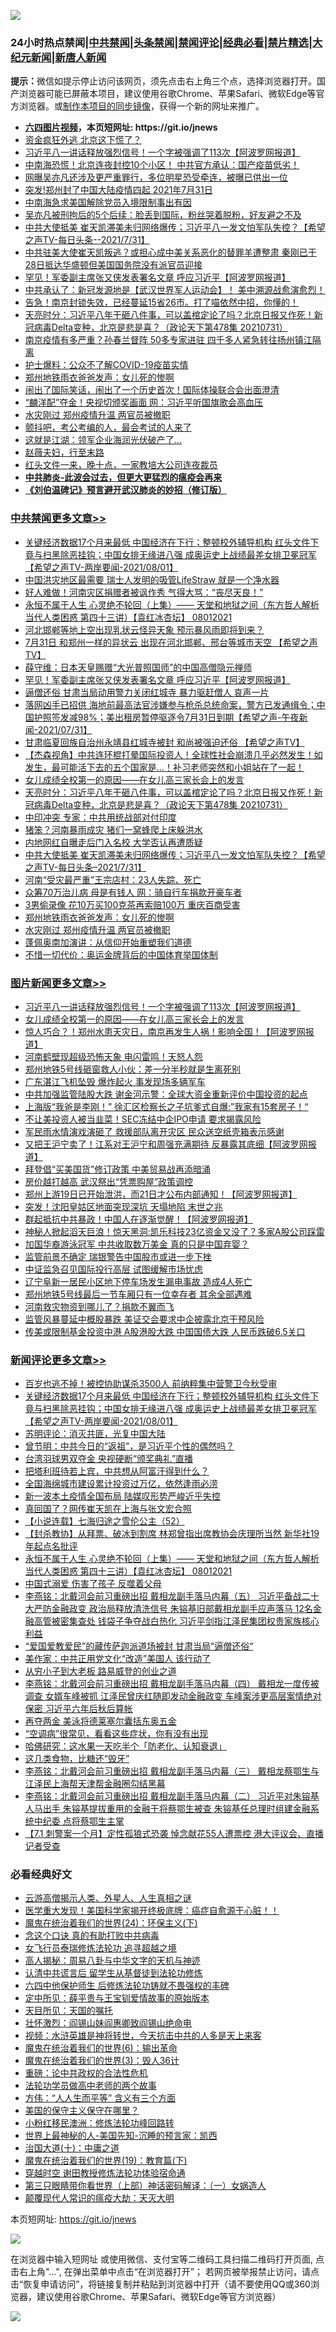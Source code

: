 ![](https://raw.githubusercontent.com/fqnews/bnews/master/64photo/fqnews-qr.jpg)

<div id="tt">
<h3>24小时热点禁闻|<a href="#%E4%B8%AD%E5%85%B1%E7%A6%81%E9%97%BB%E6%9B%B4%E5%A4%9A%E6%96%87%E7%AB%A0">中共禁闻</a>|<a href="#%E5%9B%BE%E7%89%87%E6%96%B0%E9%97%BB%E6%9B%B4%E5%A4%9A%E6%96%87%E7%AB%A0">头条禁闻</a>|<a href="#%E6%96%B0%E9%97%BB%E8%AF%84%E8%AE%BA%E6%9B%B4%E5%A4%9A%E6%96%87%E7%AB%A0">禁闻评论|<a href="#%E5%BF%85%E7%9C%8B%E7%BB%8F%E5%85%B8%E5%A5%BD%E6%96%87">经典必看|<a href="/video.md#%E7%A6%81%E7%89%87%E7%B2%BE%E9%80%89">禁片精选</a>|<a href="https://github.com/fqnews/djy/blob/master/gb/nf1351518.md#1">大纪元新闻</a>|<a href="https://github.com/fqnews/ntdtv/blob/master/gb/prog204.md#1">新唐人新闻</a></h3>
<div><b>提示：</b>微信如提示停止访问该网页，须先点击右上角三个点，选择浏览器打开。国产浏览器可能已屏蔽本项目，建议使用谷歌Chrome、苹果Safari、微软Edge等官方浏览器。或<a href="https://github.com/fqnews/bnews/blob/master/%E5%88%B6%E4%BD%9Cgit%E7%A6%81%E9%97%BB%E9%95%9C%E5%83%8F.md">制作本项目的同步镜像</a>，获得一个新的网址来推广。</div>
<ul>
<li><b><a href="http://d1.bdrive.tk/64.mp4" target="_blank">六四图片视频</a>，本页短网址: https://git.io/jnews</b></li>
<li><a href="/cnnews/20210731/1597872.md">资金疯狂外逃 北京这下慌了？</a></li>
<li><a href="/topimagenews/20210801/1598144.md">习近平八一讲话释放强烈信号！一个字被强调了113次【阿波罗网报道】</a></li>
<li><a href="/bannedvideo/20210801/1597933.md">中南海恐慌！北京连夜封控10个小区！        中共官方承认：国产疫苗低劣！</a></li>
<li><a href="/yule/20210801/1598086.md">网曝吴亦凡还涉及更严重罪行，多位明星恐受牵连，被曝已供出一位</a></li>
<li><a href="/bannedvideo/20210801/1597973.md">突发!郑州封了中国大陆疫情四起  2021年7月31日</a></li>
<li><a href="/comments/20210731/1597853.md">中南海急求美国解除党员入境限制事出有因</a></li>
<li><a href="/yule/20210801/1597983.md">吴亦凡被刑拘后的5个后续：脸丢到国际，粉丝哭着脱粉，好友避之不及</a></li>
<li><a href="/comments/20210801/1598005.md">中共大使抵美 崔天凯滞美未归网络爆传；习近平八一发文怕军队失控？【希望之声TV-每日头条--2021/7/31】</a></li>
<li><a href="/bannedvideo/20210801/1597923.md">中共驻美大使崔天凯叛逃？或担心成中美关系恶化的替罪羊遭整肃 秦刚已于28日抵达华盛顿但美国国务院没有派官员迎接</a></li>
<li><a href="/cbnews/20210801/1598202.md">罕见！军委副主席张又侠发表署名文章 呼应习近平【阿波罗网报道】</a></li>
<li><a href="/bannedvideo/20210731/1597885.md">中共承认了：新冠发源地是【武汉世界军人运动会】！        美中溯源战愈演愈烈！</a></li>
<li><a href="/bannedvideo/20210801/1597975.md">告急！南京封锁失效，已经蔓延15省26市。打了喵依然中招，你懂的！</a></li>
<li><a href="/cbnews/20210801/1598071.md">天亮时分：习近平八年干砸八件事，可以盖棺定论了吗？北京日报又作死！新冠病毒Delta变种，北京是悲是喜？（政论天下第478集 20210731）</a></li>
<li><a href="/comments/20210801/1597889.md">南京疫情有多严重？孙春兰督阵 50多专家进驻 四千多人紧急转往扬州镇江隔离</a></li>
<li><a href="/cnnews/20210801/1598020.md">护士爆料：公众不了解COVID-19疫苗实情</a></li>
<li><a href="/cbnews/20210801/1597910.md">郑州地铁雨衣爸爸发声：女儿死的惨啊</a></li>
<li><a href="/comments/20210801/1597980.md">闹出了国际笑话，闹出了一个历史首次！国际体操联合会出面澄清</a></li>
<li><a href="/cnnews/20210801/1597982.md">“麟洋配”夺金！央视切颁奖画面 网：习近平听国旗歌会高血压</a></li>
<li><a href="/cbnews/20210731/1597861.md">水灾刚过 郑州疫情升温 两官员被撤职</a></li>
<li><a href="/cnnews/20210801/1598159.md">颤抖吧，考公考编的人，最会考试的人来了</a></li>
<li><a href="/cnnews/20210801/1597962.md">这就是江湖：领军企业海润光伏破产了…</a></li>
<li><a href="/yule/20210801/1598060.md">赵薇夫妇，行至末路</a></li>
<li><a href="/cnnews/20210801/1598149.md">红头文件一来，晚十点，一家教培大公司连夜裁员</a></li>
<li><b><a href="/comments/20200211/1275071.md" target="_blank">中共肺炎-此波会过去，但更大更猛烈的瘟疫会再来</a></b></li>
<li><b><a href="/comments/20200207/1272816.md" target="_blank">《刘伯温碑记》预言避开武汉肺炎的妙招（修订版）</a></b></li>
</ul>
</div>

<div class="catlist">
<h3><a href="/cbnews/" target="_blank">中共禁闻</a><span><a href="/cbnews/" target="_blank" rel="nofollow">更多文章>></a></span></h3>
<ul>
<li><a href="/comments/20210801/1598324.md" target="_blank">关键经济数据17个月来最低 中国经济在下行；整顿校外辅导机构 红头文件下竟与扫黑除恶挂钩；中国女排无缘进八强 成奥运史上战绩最差女排卫冕冠军【希望之声TV-两岸要闻-2021/08/01】</a></li>
<li><a href="/cbnews/20210801/1598304.md" target="_blank">中国洪灾地区最需要 瑞士人发明的吸管LifeStraw 就是一个净水器</a></li>
<li><a href="/cbnews/20210801/1598290.md" target="_blank">好人难做！河南灾区捐赠者被讽作秀 气得大骂：“丧尽天良！”</a></li>
<li><a href="/comments/20210801/1598276.md" target="_blank">永恒不属于人生  心灵绝不轮回（上集）—— 天堂和地狱之间（东方哲人解析当代人类困惑  第四十三讲）【袁红冰杏坛】 08012021</a></li>
<li><a href="/cbnews/20210801/1598236.md" target="_blank">河北邯郸等地上空出现乳状云怪异天象 预示暴风雨即将到来？</a></li>
<li><a href="/comments/20210801/1598214.md" target="_blank">7月31日 和郑州一样的异状云  出现在河北邯郸、邢台等城市天空 【希望之声TV】</a></li>
<li><a href="/cbnews/20210801/1598203.md" target="_blank">薛守维：日本天皇赐赠“大光普照国师”的中国高僧隐元禅师</a></li>
<li><a href="/cbnews/20210801/1598202.md" target="_blank">罕见！军委副主席张又侠发表署名文章 呼应习近平【阿波罗网报道】</a></li>
<li><a href="/cbnews/20210801/1598191.md" target="_blank">逼僧还俗 甘肃当局动用警力关闭红城寺 暴力驱赶僧人 哀声一片</a></li>
<li><a href="/comments/20210801/1598189.md" target="_blank">落网凶手已招供 海地前最高法官涉嫌参与枪杀总统命案，警方已发通缉令；中国护照签发减98%；美出租房暂停驱逐令7月31日到期【希望之声-午夜新闻-2021/07/31】</a></li>
<li><a href="/comments/20210801/1598141.md" target="_blank">甘肃临夏回族自治州永靖县红城寺被封  和尚被强迫还俗 【希望之声TV】</a></li>
<li><a href="/comments/20210801/1598136.md" target="_blank">【杰森视角】中共连环棍打晕国际投资人！全球性社会崩溃几乎必然发生！如发生，最可能活下去的五个国家是&#8230;！补习老师突然和小姐站在了一起！</a></li>
<li><a href="/comments/20210801/1597741.md" target="_blank">女儿成绩全校第一的原因——在女儿高三家长会上的发言</a></li>
<li><a href="/cbnews/20210801/1598071.md" target="_blank">天亮时分：习近平八年干砸八件事，可以盖棺定论了吗？北京日报又作死！新冠病毒Delta变种，北京是悲是喜？（政论天下第478集 20210731）</a></li>
<li><a href="/cbnews/20210801/1598041.md" target="_blank">中印冲突 专家：中共用统战部对付印度</a></li>
<li><a href="/cbnews/20210801/1598040.md" target="_blank">猪笨？河南暴雨成灾 猪们一窝蜂爬上床躲洪水</a></li>
<li><a href="/cbnews/20210801/1598039.md" target="_blank">内地网红自曝走后门入名校 大学否认再遭质疑</a></li>
<li><a href="/comments/20210801/1598005.md" target="_blank">中共大使抵美 崔天凯滞美未归网络爆传；习近平八一发文怕军队失控？【希望之声TV-每日头条&#8211;2021/7/31】</a></li>
<li><a href="/cbnews/20210801/1597979.md" target="_blank">河南“受灾最严重”王宗店村：23人失踪、死亡</a></li>
<li><a href="/cbnews/20210801/1597941.md" target="_blank">众筹70万治儿病 母是有钱人 网：骑自行车捐款开豪车者</a></li>
<li><a href="/cbnews/20210801/1597940.md" target="_blank">3男偷录像 花10万买100克茶再索赔100万 重庆百商受害</a></li>
<li><a href="/cbnews/20210801/1597910.md" target="_blank">郑州地铁雨衣爸爸发声：女儿死的惨啊</a></li>
<li><a href="/cbnews/20210731/1597861.md" target="_blank">水灾刚过 郑州疫情升温 两官员被撤职</a></li>
<li><a href="/cbnews/20210731/1597846.md" target="_blank">蓬佩奥南加演讲：从信仰开始重塑我们道德</a></li>
<li><a href="/cbnews/20210731/1597837.md" target="_blank">不惜一切代价：奥运金牌背后的中国体育举国体制</a></li>

</ul>
</div>
<div class="catlist">
<h3><a href="/topimagenews/" target="_blank">图片新闻</a><span><a href="/topimagenews/" target="_blank" rel="nofollow">更多文章>></a></span></h3>
<ul>
<li><a href="/topimagenews/20210801/1598144.md" target="_blank">习近平八一讲话释放强烈信号！一个字被强调了113次【阿波罗网报道】</a></li>
<li><a href="/comments/20210801/1597741.md" target="_blank">女儿成绩全校第一的原因——在女儿高三家长会上的发言</a></li>
<li><a href="/topimagenews/20210801/1598111.md" target="_blank">惊人巧合？！郑州水患天灾日，南京再发生人祸！影响全国！【阿波罗网报道】</a></li>
<li><a href="/topimagenews/20210801/1598038.md" target="_blank">河南鹤壁现超级恐怖天象 电闪雷鸣！天怒人怨</a></li>
<li><a href="/topimagenews/20210801/1597978.md" target="_blank">郑州地铁5号线砸窗救人小伙：差一分半秒就是生离死别</a></li>
<li><a href="/topimagenews/20210731/1597592.md" target="_blank">广东湛江飞机坠毁 爆炸起火 事发现场多辆军车</a></li>
<li><a href="/topimagenews/20210731/1597340.md" target="_blank">中共加强监管陆股大跌 谢金河示警：全球大资金重新评价中国投资的起点</a></li>
<li><a href="/topimagenews/20210731/1597339.md" target="_blank">上海版“我爸是李刚！” 徐汇区检察长之子坑爹式自爆:&#8221;我家有15套房子！“</a></li>
<li><a href="/topimagenews/20210731/1597279.md" target="_blank">不让美投资人被当韭菜！SEC冻结中企IPO申请 要求揭露风险</a></li>
<li><a href="/topimagenews/20210730/1597024.md" target="_blank">军民雨水情演戏演砸了 救援部队离开灾区 民众送空纸壳箱表示感谢</a></li>
<li><a href="/topimagenews/20210730/1596955.md" target="_blank">又把王沪宁卖了！江系对王沪宁和周强充满期待 反暴露其底细【阿波罗网报道】</a></li>
<li><a href="/topimagenews/20210730/1596693.md" target="_blank">拜登倡“买美国货”修订政策 中美贸易战再添暗涌</a></li>
<li><a href="/topimagenews/20210730/1596662.md" target="_blank">房价越打越高 武汉祭出“凭票购屋”政策调控</a></li>
<li><a href="/topimagenews/20210729/1596552.md" target="_blank">郑州上游19日已开始泄洪，而21日才公布内部通知！【阿波罗网报道】</a></li>
<li><a href="/topimagenews/20210729/1596459.md" target="_blank">突发！沈阳皇姑区地面突现深坑 天塌地陷 末世之兆</a></li>
<li><a href="/topimagenews/20210729/1596290.md" target="_blank">群起抵抗中共暴政！中国人在逐渐觉醒！【阿波罗网报道】</a></li>
<li><a href="/topimagenews/20210729/1596289.md" target="_blank">神秘人掀起滔天巨浪！惊天黑洞:凯乐科技23亿资金又没了？多家A股公司踩雷</a></li>
<li><a href="/topimagenews/20210729/1596095.md" target="_blank">加国华裔游泳冠军 中共收取数万美金 真的只是中国弃婴？</a></li>
<li><a href="/topimagenews/20210729/1596022.md" target="_blank">监管前景不确定 瑞银警告中国股市或进一步下挫</a></li>
<li><a href="/topimagenews/20210729/1596005.md" target="_blank">中证监急召见国际投行高层 试图缓解市场忧虑</a></li>
<li><a href="/topimagenews/20210728/1595773.md" target="_blank">辽宁阜新一居民小区地下停车场发生漏电事故 造成4人死亡</a></li>
<li><a href="/topimagenews/20210728/1595730.md" target="_blank">郑州地铁5号线最后一节车厢只有一位幸存者 其余全部遇难</a></li>
<li><a href="/topimagenews/20210728/1595527.md" target="_blank">河南救灾物资到哪儿了？捐款不翼而飞</a></li>
<li><a href="/topimagenews/20210727/1595249.md" target="_blank">监管风暴蔓延中概股暴跌 美证交会要求中企披露北京干预风险</a></li>
<li><a href="/topimagenews/20210727/1595248.md" target="_blank">传美或限制基金投资中港 A股港股大跌 中国国债大跌 人民币跌破6.5关口</a></li>

</ul>
</div>
<div class="catlist">
<h3><a href="/comments/" target="_blank">新闻评论</a><span><a href="/comments/" target="_blank" rel="nofollow">更多文章>></a></span></h3>
<ul>
<li><a href="/comments/20210801/1598332.md" target="_blank">百岁也逃不掉！被控协助谋杀3500人 前纳粹集中营警卫今秋受审</a></li>
<li><a href="/comments/20210801/1598324.md" target="_blank">关键经济数据17个月来最低 中国经济在下行；整顿校外辅导机构 红头文件下竟与扫黑除恶挂钩；中国女排无缘进八强 成奥运史上战绩最差女排卫冕冠军【希望之声TV-两岸要闻-2021/08/01】</a></li>
<li><a href="/comments/20210801/1598318.md" target="_blank">苏明评论：消灭共匪，光复中国大陆</a></li>
<li><a href="/comments/20210801/1598316.md" target="_blank">曾节明：中共今日的“返祖”，是习近平个性的偶然吗？</a></li>
<li><a href="/comments/20210801/1598309.md" target="_blank">台湾羽球男双夺金 央视硬断“颁奖典礼”直播</a></li>
<li><a href="/comments/20210801/1598305.md" target="_blank">把塔利班待若上宾，中共想从阿富汗得到什么？</a></li>
<li><a href="/comments/20210801/1598294.md" target="_blank">全国海绵城市建设累计投资过万亿，依然逢雨必涝</a></li>
<li><a href="/comments/20210801/1598289.md" target="_blank">新一波本土疫情全国布局 陆媒叹形势严峻近乎失控</a></li>
<li><a href="/comments/20210801/1598288.md" target="_blank">真回国了？网传崔天凯在上海与张文宏合照</a></li>
<li><a href="/comments/20210801/1598278.md" target="_blank">【小说连载】七海归途之雪伦公主（52）</a></li>
<li><a href="/comments/20210801/1598277.md" target="_blank">【封杀教协】从拜票、破冰到割席 林郑曾指出席教协会庆理所当然 新华社19年起点名批评</a></li>
<li><a href="/comments/20210801/1598276.md" target="_blank">永恒不属于人生  心灵绝不轮回（上集）—— 天堂和地狱之间（东方哲人解析当代人类困惑  第四十三讲）【袁红冰杏坛】 08012021</a></li>
<li><a href="/comments/20210801/1598269.md" target="_blank">中国式溺爱 伤害了孩子 反噬着父母</a></li>
<li><a href="/comments/20210801/1598265.md" target="_blank">李燕铭：北戴河会前习重磅出招 戴相龙副手落马内幕（五） 习近平备战二十大严防金融政变 政治局释放清洗信号 朱镕基旧部戴相龙副手应声落马 12名金融高管被密集查处 钱袋子争夺战白热化 习近平剑指江泽民集团权贵家族核心利益</a></li>
<li><a href="/comments/20210801/1598264.md" target="_blank">“爱国爱教爱民”的藏传萨迦派道场被封 甘肃当局“逼僧还俗“</a></li>
<li><a href="/comments/20210801/1598263.md" target="_blank">美作家：中共正用党文化“改造”美国人 该行动了</a></li>
<li><a href="/comments/20210801/1598262.md" target="_blank">从穷小子到大老板 路易威登的创业之道</a></li>
<li><a href="/comments/20210801/1598257.md" target="_blank">李燕铭：北戴河会前习重磅出招 戴相龙副手落马内幕（四） 戴相龙一度传被调查 女婿车峰被抓 江泽民曾庆红随即发动金融政变 车峰案涉更高层案情绝对保密 习近平六年后秋后算帐</a></li>
<li><a href="/comments/20210801/1598256.md" target="_blank">再夺两金 美泳将德莱塞尔囊括东奥五金</a></li>
<li><a href="/comments/20210801/1598255.md" target="_blank">“空调病”很常见，看看这些症状，你有没有出现</a></li>
<li><a href="/comments/20210801/1598254.md" target="_blank">哈佛研究：这水果一天吃半个「防老化、认知衰退」</a></li>
<li><a href="/comments/20210801/1598253.md" target="_blank">这几类食物，比糖还“毁牙”</a></li>
<li><a href="/comments/20210801/1598243.md" target="_blank">李燕铭：北戴河会前习重磅出招 戴相龙副手落马内幕（三） 戴相龙蔡鄂生与江泽民上海帮天津帮金融圈勾结黑幕</a></li>
<li><a href="/comments/20210801/1598242.md" target="_blank">李燕铭：北戴河会前习重磅出招 戴相龙副手落马内幕（二） 习近平对朱镕基人马出手 朱镕基提拔重用的金融干将蔡鄂生被查 朱镕基任总理时组建金融系统中纪委 点将蔡鄂生主掌</a></li>
<li><a href="/comments/20210801/1598241.md" target="_blank">【7.1 刺警案一个月】定性孤狼式恐袭 悼念献花55人遭票控 港大评议会、直播记者受查</a></li>

</ul>
</div>

<div class="catlist">
<h3>必看经典好文</h3>
<ul>
<li><a href="/comments/20200919/82684.md" target="_blank">云游高僧揭示人类、外星人、人生真相之谜</a></li>
<li><a href="/comments/20201115/1431139.md" target="_blank">医学重大发现！美国科学家揭开终极底牌：癌症自愈源于心脏！！</a></li>
<li><a href="/cbnews/20180907/994846.md" target="_blank">魔鬼在统治着我们的世界(24)：环保主义(下)</a></li>
<li><a href="/comments/20200707/1357090.md" target="_blank">念这个口诀 真的有助打败中共病毒</a></li>
<li><a href="/topimagenews/20210512/1544658.md" target="_blank">女飞行员泰瑞修炼法轮功 追寻超越之境</a></li>
<li><a href="/aomi/history/20170924/831575.md" target="_blank">高人揭秘：周易八卦与中华文字的天机与神迹</a></li>
<li><a href="/cbnews/20210723/1592176.md" target="_blank">认清中共谎言后 留学生从基督徒到法轮功修炼</a></li>
<li><a href="/comments/20200926/1403542.md" target="_blank">六四中他保护师生 后修炼法轮功铸就不畏强权的丰碑</a></li>
<li><a href="/comments/20200616/1345658.md" target="_blank">定中所见：薛平贵与王宝钏爱情故事的原始版本</a></li>
<li><a href="/tculture/20180919/1000196.md" target="_blank">天目所见：天国的嘱托</a></li>
<li><a href="/cbnews/20200727/1366904.md" target="_blank">壮怀激烈：阎锡山妹阎惠卿致阎锡山绝命电</a></li>
<li><a href="/comments/20200623/1273653.md" target="_blank">视频：水浒英雄是神将转世，今天抗击中共的人多是天上来客</a></li>
<li><a href="/topimagenews/20180524/947358.md" target="_blank">魔鬼在统治着我们的世界(6)：输出革命</a></li>
<li><a href="/topimagenews/20180521/945342.md" target="_blank">魔鬼在统治着我们的世界(3)：毁人36计</a></li>
<li><a href="/comments/20200705/783271.md" target="_blank">重磅：论中共政权的合法性危机</a></li>
<li><a href="/comments/20200629/1352533.md" target="_blank">法轮功学员做高中老师的两个故事</a></li>
<li><a href="/comments/20200720/1363377.md" target="_blank">方伟：“人人生而平等” 含义有三个方面</a></li>
<li><a href="/lifebaike/20200520/1331379.md" target="_blank">美国的保守主义保守在哪里？</a></li>
<li><a href="/aomi/life/20210719/1589642.md" target="_blank">小粉红移民澳洲：修炼法轮功峰回路转</a></li>
<li><a href="/comments/20200605/783244.md" target="_blank">世界上最神秘的人-美国先知-沉睡的预言家：凯西</a></li>
<li><a href="/cbnews/20180316/915423.md" target="_blank">治国大道(十)：中庸之道</a></li>
<li><a href="/comments/20180716/972458.md" target="_blank">魔鬼在统治着我们的世界(19)：教育篇(下)</a></li>
<li><a href="/comments/20200511/1322384.md" target="_blank">穿越时空 谢田教授修炼法轮功体验宿命通</a></li>
<li><a href="/comments/20200426/1319648.md" target="_blank">第三只眼睛带你看世界（上部）神话密码解译：（一）女娲造人</a></li>
<li><a href="/comments/20200619/783185.md" target="_blank">颠覆现代人常识的瘟疫大劫：天灭大明</a></li>

</ul>
</div>

本页短网址: https://git.io/jnews

![](https://raw.githubusercontent.com/fqnews/bnews/master/64photo/fqnews-qr.jpg)

在浏览器中输入短网址 或使用微信、支付宝等二维码工具扫描二维码打开页面, 点击右上角"...", 在弹出菜单中点击“在浏览器打开”； 若网页被举报禁止访问，请点击“恢复申请访问”，将链接复制并粘贴到浏览器中打开（请不要使用QQ或360浏览器，建议使用谷歌Chrome、苹果Safari、微软Edge等官方浏览器）

![](https://raw.githubusercontent.com/fqnews/bnews/master/64photo/wx.jpg)